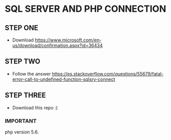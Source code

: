 # SQL SERVER AND PHP CONNECTION

## STEP ONE
* Download https://www.microsoft.com/en-us/download/confirmation.aspx?id=36434

## STEP TWO
* Follow the answer https://es.stackoverflow.com/questions/55679/fatal-error-call-to-undefined-function-sqlsrv-connect

## STEP THREE
* Download this repo :)

### IMPORTANT
php version 5.6.
